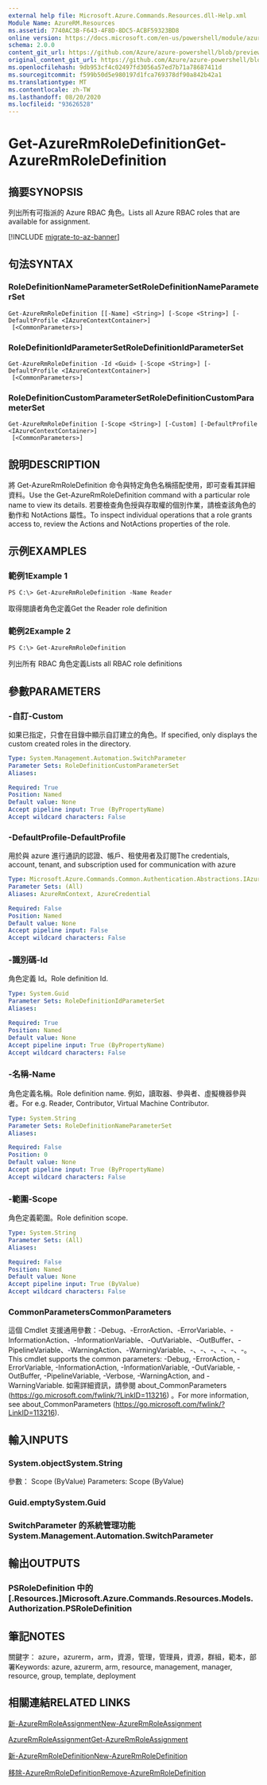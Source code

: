 ```yaml
---
external help file: Microsoft.Azure.Commands.Resources.dll-Help.xml
Module Name: AzureRM.Resources
ms.assetid: 7740AC3B-F643-4F8D-8DC5-ACBF59323BD8
online version: https://docs.microsoft.com/en-us/powershell/module/azurerm.resources/get-azurermroledefinition
schema: 2.0.0
content_git_url: https://github.com/Azure/azure-powershell/blob/preview/src/ResourceManager/Resources/Commands.Resources/help/Get-AzureRmRoleDefinition.md
original_content_git_url: https://github.com/Azure/azure-powershell/blob/preview/src/ResourceManager/Resources/Commands.Resources/help/Get-AzureRmRoleDefinition.md
ms.openlocfilehash: 9db953cf4c02497fd3056a57ed7b71a78687411d
ms.sourcegitcommit: f599b50d5e980197d1fca769378df90a842b42a1
ms.translationtype: MT
ms.contentlocale: zh-TW
ms.lasthandoff: 08/20/2020
ms.locfileid: "93626528"
---
```

# <span data-ttu-id="c014a-101">Get-AzureRmRoleDefinition</span><span class="sxs-lookup"><span data-stu-id="c014a-101">Get-AzureRmRoleDefinition</span></span>

## <span data-ttu-id="c014a-102">摘要</span><span class="sxs-lookup"><span data-stu-id="c014a-102">SYNOPSIS</span></span>
<span data-ttu-id="c014a-103">列出所有可指派的 Azure RBAC 角色。</span><span class="sxs-lookup"><span data-stu-id="c014a-103">Lists all Azure RBAC roles that are available for assignment.</span></span>

[!INCLUDE [migrate-to-az-banner](../../includes/migrate-to-az-banner.md)]

## <span data-ttu-id="c014a-104">句法</span><span class="sxs-lookup"><span data-stu-id="c014a-104">SYNTAX</span></span>

### <span data-ttu-id="c014a-105">RoleDefinitionNameParameterSet</span><span class="sxs-lookup"><span data-stu-id="c014a-105">RoleDefinitionNameParameterSet</span></span>
```
Get-AzureRmRoleDefinition [[-Name] <String>] [-Scope <String>] [-DefaultProfile <IAzureContextContainer>]
 [<CommonParameters>]
```

### <span data-ttu-id="c014a-106">RoleDefinitionIdParameterSet</span><span class="sxs-lookup"><span data-stu-id="c014a-106">RoleDefinitionIdParameterSet</span></span>
```
Get-AzureRmRoleDefinition -Id <Guid> [-Scope <String>] [-DefaultProfile <IAzureContextContainer>]
 [<CommonParameters>]
```

### <span data-ttu-id="c014a-107">RoleDefinitionCustomParameterSet</span><span class="sxs-lookup"><span data-stu-id="c014a-107">RoleDefinitionCustomParameterSet</span></span>
```
Get-AzureRmRoleDefinition [-Scope <String>] [-Custom] [-DefaultProfile <IAzureContextContainer>]
 [<CommonParameters>]
```

## <span data-ttu-id="c014a-108">說明</span><span class="sxs-lookup"><span data-stu-id="c014a-108">DESCRIPTION</span></span>
<span data-ttu-id="c014a-109">將 Get-AzureRmRoleDefinition 命令與特定角色名稱搭配使用，即可查看其詳細資料。</span><span class="sxs-lookup"><span data-stu-id="c014a-109">Use the Get-AzureRmRoleDefinition command with a particular role name to view its details.</span></span>
<span data-ttu-id="c014a-110">若要檢查角色授與存取權的個別作業，請檢查該角色的動作和 NotActions 屬性。</span><span class="sxs-lookup"><span data-stu-id="c014a-110">To inspect individual operations that a role grants access to, review the Actions and NotActions properties of the role.</span></span>

## <span data-ttu-id="c014a-111">示例</span><span class="sxs-lookup"><span data-stu-id="c014a-111">EXAMPLES</span></span>

### <span data-ttu-id="c014a-112">範例1</span><span class="sxs-lookup"><span data-stu-id="c014a-112">Example 1</span></span>
```
PS C:\> Get-AzureRmRoleDefinition -Name Reader
```

<span data-ttu-id="c014a-113">取得閱讀者角色定義</span><span class="sxs-lookup"><span data-stu-id="c014a-113">Get the Reader role definition</span></span>

### <span data-ttu-id="c014a-114">範例2</span><span class="sxs-lookup"><span data-stu-id="c014a-114">Example 2</span></span>
```
PS C:\> Get-AzureRmRoleDefinition
```

<span data-ttu-id="c014a-115">列出所有 RBAC 角色定義</span><span class="sxs-lookup"><span data-stu-id="c014a-115">Lists all RBAC role definitions</span></span>

## <span data-ttu-id="c014a-116">參數</span><span class="sxs-lookup"><span data-stu-id="c014a-116">PARAMETERS</span></span>

### <span data-ttu-id="c014a-117">-自訂</span><span class="sxs-lookup"><span data-stu-id="c014a-117">-Custom</span></span>
<span data-ttu-id="c014a-118">如果已指定，只會在目錄中顯示自訂建立的角色。</span><span class="sxs-lookup"><span data-stu-id="c014a-118">If specified, only displays the custom created roles in the directory.</span></span>

```yaml
Type: System.Management.Automation.SwitchParameter
Parameter Sets: RoleDefinitionCustomParameterSet
Aliases:

Required: True
Position: Named
Default value: None
Accept pipeline input: True (ByPropertyName)
Accept wildcard characters: False
```

### <span data-ttu-id="c014a-119">-DefaultProfile</span><span class="sxs-lookup"><span data-stu-id="c014a-119">-DefaultProfile</span></span>
<span data-ttu-id="c014a-120">用於與 azure 進行通訊的認證、帳戶、租使用者及訂閱</span><span class="sxs-lookup"><span data-stu-id="c014a-120">The credentials, account, tenant, and subscription used for communication with azure</span></span>

```yaml
Type: Microsoft.Azure.Commands.Common.Authentication.Abstractions.IAzureContextContainer
Parameter Sets: (All)
Aliases: AzureRmContext, AzureCredential

Required: False
Position: Named
Default value: None
Accept pipeline input: False
Accept wildcard characters: False
```

### <span data-ttu-id="c014a-121">-識別碼</span><span class="sxs-lookup"><span data-stu-id="c014a-121">-Id</span></span>
<span data-ttu-id="c014a-122">角色定義 Id。</span><span class="sxs-lookup"><span data-stu-id="c014a-122">Role definition Id.</span></span>

```yaml
Type: System.Guid
Parameter Sets: RoleDefinitionIdParameterSet
Aliases:

Required: True
Position: Named
Default value: None
Accept pipeline input: True (ByPropertyName)
Accept wildcard characters: False
```

### <span data-ttu-id="c014a-123">-名稱</span><span class="sxs-lookup"><span data-stu-id="c014a-123">-Name</span></span>
<span data-ttu-id="c014a-124">角色定義名稱。</span><span class="sxs-lookup"><span data-stu-id="c014a-124">Role definition name.</span></span>
<span data-ttu-id="c014a-125">例如，讀取器、參與者、虛擬機器參與者。</span><span class="sxs-lookup"><span data-stu-id="c014a-125">For e.g. Reader, Contributor, Virtual Machine Contributor.</span></span>

```yaml
Type: System.String
Parameter Sets: RoleDefinitionNameParameterSet
Aliases:

Required: False
Position: 0
Default value: None
Accept pipeline input: True (ByPropertyName)
Accept wildcard characters: False
```

### <span data-ttu-id="c014a-126">-範圍</span><span class="sxs-lookup"><span data-stu-id="c014a-126">-Scope</span></span>
<span data-ttu-id="c014a-127">角色定義範圍。</span><span class="sxs-lookup"><span data-stu-id="c014a-127">Role definition scope.</span></span>

```yaml
Type: System.String
Parameter Sets: (All)
Aliases:

Required: False
Position: Named
Default value: None
Accept pipeline input: True (ByValue)
Accept wildcard characters: False
```

### <span data-ttu-id="c014a-128">CommonParameters</span><span class="sxs-lookup"><span data-stu-id="c014a-128">CommonParameters</span></span>
<span data-ttu-id="c014a-129">這個 Cmdlet 支援通用參數：-Debug、-ErrorAction、-ErrorVariable、-InformationAction、-InformationVariable、-OutVariable、-OutBuffer、-PipelineVariable、-WarningAction、-WarningVariable、-、-、-、-、-、-。</span><span class="sxs-lookup"><span data-stu-id="c014a-129">This cmdlet supports the common parameters: -Debug, -ErrorAction, -ErrorVariable, -InformationAction, -InformationVariable, -OutVariable, -OutBuffer, -PipelineVariable, -Verbose, -WarningAction, and -WarningVariable.</span></span> <span data-ttu-id="c014a-130">如需詳細資訊，請參閱 about_CommonParameters (https://go.microsoft.com/fwlink/?LinkID=113216) 。</span><span class="sxs-lookup"><span data-stu-id="c014a-130">For more information, see about_CommonParameters (https://go.microsoft.com/fwlink/?LinkID=113216).</span></span>

## <span data-ttu-id="c014a-131">輸入</span><span class="sxs-lookup"><span data-stu-id="c014a-131">INPUTS</span></span>

### <span data-ttu-id="c014a-132">System.object</span><span class="sxs-lookup"><span data-stu-id="c014a-132">System.String</span></span>
<span data-ttu-id="c014a-133">參數： Scope (ByValue) </span><span class="sxs-lookup"><span data-stu-id="c014a-133">Parameters: Scope (ByValue)</span></span>

### <span data-ttu-id="c014a-134">Guid.empty</span><span class="sxs-lookup"><span data-stu-id="c014a-134">System.Guid</span></span>

### <span data-ttu-id="c014a-135">SwitchParameter 的系統管理功能</span><span class="sxs-lookup"><span data-stu-id="c014a-135">System.Management.Automation.SwitchParameter</span></span>

## <span data-ttu-id="c014a-136">輸出</span><span class="sxs-lookup"><span data-stu-id="c014a-136">OUTPUTS</span></span>

### <span data-ttu-id="c014a-137">PSRoleDefinition 中的 [.Resources.]</span><span class="sxs-lookup"><span data-stu-id="c014a-137">Microsoft.Azure.Commands.Resources.Models.Authorization.PSRoleDefinition</span></span>

## <span data-ttu-id="c014a-138">筆記</span><span class="sxs-lookup"><span data-stu-id="c014a-138">NOTES</span></span>
<span data-ttu-id="c014a-139">關鍵字： azure，azurerm，arm，資源，管理，管理員，資源，群組，範本，部署</span><span class="sxs-lookup"><span data-stu-id="c014a-139">Keywords: azure, azurerm, arm, resource, management, manager, resource, group, template, deployment</span></span>

## <span data-ttu-id="c014a-140">相關連結</span><span class="sxs-lookup"><span data-stu-id="c014a-140">RELATED LINKS</span></span>

[<span data-ttu-id="c014a-141">新-AzureRmRoleAssignment</span><span class="sxs-lookup"><span data-stu-id="c014a-141">New-AzureRmRoleAssignment</span></span>](./New-AzureRmRoleAssignment.md)

[<span data-ttu-id="c014a-142">AzureRmRoleAssignment</span><span class="sxs-lookup"><span data-stu-id="c014a-142">Get-AzureRmRoleAssignment</span></span>](./Get-AzureRmRoleAssignment.md)

[<span data-ttu-id="c014a-143">新-AzureRmRoleDefinition</span><span class="sxs-lookup"><span data-stu-id="c014a-143">New-AzureRmRoleDefinition</span></span>](./New-AzureRmRoleDefinition.md)

[<span data-ttu-id="c014a-144">移除-AzureRmRoleDefinition</span><span class="sxs-lookup"><span data-stu-id="c014a-144">Remove-AzureRmRoleDefinition</span></span>](./Remove-AzureRmRoleDefinition.md)

